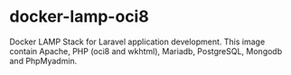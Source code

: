 # docker-lamp-oci8

Docker LAMP Stack for Laravel application development. This image contain Apache, PHP (oci8 and wkhtml), Mariadb, PostgreSQL, Mongodb and PhpMyadmin.

